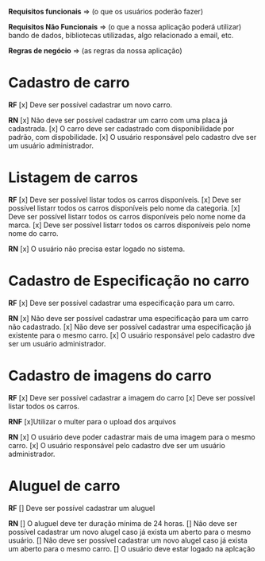 **Requisitos funcionais** =>
(o que os usuários poderão fazer)


**Requisitos Não Funcionais** =>
(o que a nossa aplicação poderá utilizar)
bando de dados, bibliotecas utilizadas, algo relacionado a email, etc.


**Regras de negócio** =>
(as regras da nossa aplicação)


# Cadastro de carro

**RF**
[x] Deve ser possível cadastrar um novo carro.

**RN**
[x] Não deve ser possível cadastrar um carro com uma placa já cadastrada.
[x] O carro deve ser cadastrado com disponibilidade por padrão, com dispobilidade.
[x] O usuário responsável pelo cadastro dve ser um usuário administrador.

# Listagem de carros

**RF**
[x] Deve ser possível listar todos os carros disponíveis.
[x] Deve ser possível listarr todos os carros disponíveis pelo nome da categoria.
[x] Deve ser possível listarr todos os carros disponíveis pelo nome nome da marca.
[x] Deve ser possível listarr todos os carros disponíveis pelo nome nome do carro.


**RN**
[x] O usuário não precisa estar logado no sistema.


# Cadastro de Especificação no carro

**RF**
[x] Deve ser possível cadastrar uma especificação para um carro.


**RN**
[x] Não deve ser possível cadastrar uma especificação para um carro não cadastrado.
[x] Não deve ser possível cadastrar uma especificação já existente para o mesmo carro.
[x] O usuário responsável pelo cadastro dve ser um usuário administrador.

# Cadastro de imagens do carro


**RF**
[x] Deve ser possível cadastrar a imagem do carro
[x] Deve ser possível listar todos os carros.

**RNF**
[x]Utilizar o multer para o upload dos arquivos


**RN**
[x] O usuário deve poder cadastrar mais de uma imagem para o mesmo carro.
[x] O usuário responsável pelo cadastro dve ser um usuário administrador.

# Aluguel de carro

**RF**
[] Deve ser possível cadastrar um aluguel

**RN**
[] O aluguel deve ter duração mínima de 24 horas.
[] Não deve ser possível cadastrar um novo alugel caso já exista um aberto para o mesmo usuário.
[] Não deve ser possível cadastrar um novo alugel caso já exista um aberto para o mesmo carro.
[] O usuário deve estar logado na aplcação



